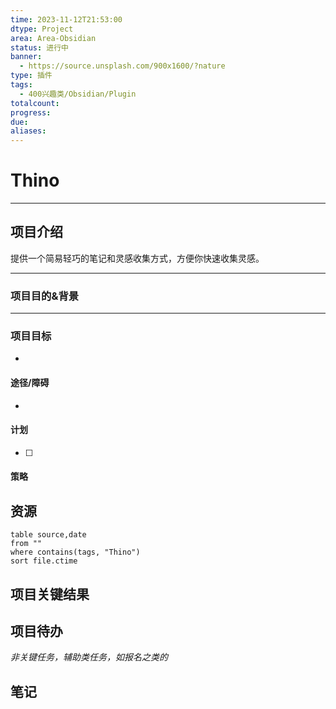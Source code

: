 ```yaml
---
time: 2023-11-12T21:53:00
dtype: Project
area: Area-Obsidian
status: 进行中
banner:
  - https://source.unsplash.com/900x1600/?nature
type: 插件
tags:
  - 400兴趣类/Obsidian/Plugin
totalcount: 
progress: 
due: 
aliases:
---
```

# Thino

---
## 项目介绍
提供一个简易轻巧的笔记和灵感收集方式，方便你快速收集灵感。

---
### 项目目的&背景


---
### 项目目标
- 

#### 途径/障碍
- 
 
#### 计划
- [ ] 

#### 策略


## 资源
```dataview
table source,date
from ""   
where contains(tags, "Thino")
sort file.ctime
```

## 项目关键结果


## 项目待办

*非关键任务，辅助类任务，如报名之类的*


## 笔记
